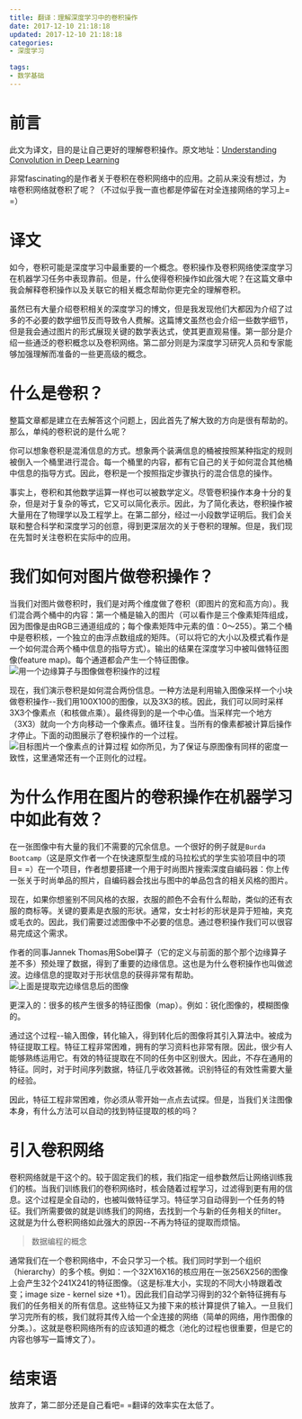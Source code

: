 ```yaml
---
title: 翻译：理解深度学习中的卷积操作
date: 2017-12-10 21:18:18
updated: 2017-12-10 21:18:18
categories:
- 深度学习

tags:
- 数学基础
---
```

# 前言
此文为译文，目的是让自己更好的理解卷积操作。原文地址：[Understanding Convolution in Deep Learning](http://timdettmers.com/2015/03/26/convolution-deep-learning/)

非常fascinating的是作者关于卷积在卷积网络中的应用。之前从来没有想过，为啥卷积网络就卷积了呢？（不过似乎我一直也都是停留在对全连接网络的学习上= =）

<!-- more -->
# 译文
如今，卷积可能是深度学习中最重要的一个概念。卷积操作及卷积网络使深度学习在机器学习任务中表现靠前。但是，什么使得卷积操作如此强大呢？在这篇文章中我会解释卷积操作以及关联它的相关概念帮助你更完全的理解卷积。

虽然已有大量介绍卷积相关的深度学习的博文，但是我发现他们大都因为介绍了过多的不必要的数学细节反而导致令人费解。这篇博文虽然也会介绍一些数学细节，但是我会通过图片的形式展现关键的数学表达式，使其更直观易懂。第一部分是介绍一些通泛的卷积概念以及卷积网络。第二部分则是为深度学习研究人员和专家能够加强理解而准备的一些更高级的概念。

# 什么是卷积？
整篇文章都是建立在去解答这个问题上，因此首先了解大致的方向是很有帮助的。那么，单纯的卷积说的是什么呢？

你可以想象卷积是混淆信息的方式。想象两个装满信息的桶被按照某种指定的规则被倒入一个桶里进行混合。每一个桶里的内容，都有它自己的关于如何混合其他桶中信息的指导方式。因此，卷积是一个按照指定步骤执行的混合信息的操作。

事实上，卷积和其他数学运算一样也可以被数学定义。尽管卷积操作本身十分的复杂，但是对于复杂的等式，它又可以简化表示。因此，为了简化表达，卷积操作被大量用在了物理学以及工程学上。在第二部分，经过一小段数学证明后。我们会关联和整合科学和深度学习的创意，得到更深层次的关于卷积的理解。但是，我们现在先暂时关注卷积在实际中的应用。

# 我们如何对图片做卷积操作？
当我们对图片做卷积时，我们是对两个维度做了卷积（即图片的宽和高方向）。我们混合两个桶中的内容：第一个桶是输入的图片（可以看作是三个像素矩阵组成，因为图像是由RGB三通道组成的；每个像素矩阵中元素的值：0～255）。第二个桶中是卷积核，一个独立的由浮点数组成的矩阵。（可以将它的大小以及模式看作是一个如何混合两个桶中信息的指导方式）。输出的结果在深度学习中被叫做特征图像(feature map)。每个通道都会产生一个特征图像。
![用一个边缘算子与图像做卷积操作的过程](https://i1.wp.com/timdettmers.com/wp-content/uploads/2015/03/convolution.png)

现在，我们演示卷积是如何混合两份信息。一种方法是利用输入图像采样一个小块做卷积操作--我们用100X100的图像，以及3X3的核。因此，我们可以同时采样3X3个像素点（和核做点乘）。最终得到的是一个中心值。当采样完一个地方（3X3）就向一个方向移动一个像素点。循环往复。当所有的像素都被计算后操作才停止。下面的动图展示了卷积操作的一个过程。
![目标图片一个像素点的计算过程](https://i2.wp.com/timdettmers.com/wp-content/uploads/2015/03/aa-convolution-02.gif)
如你所见，为了保证与原图像有同样的密度一致性，这里通常还有一个正则化的过程。

# 为什么作用在图片的卷积操作在机器学习中如此有效？
在一张图像中有大量的我们不需要的冗余信息。一个很好的例子就是`Burda Bootcamp`（这是原文作者一个在快速原型生成的马拉松式的学生实验项目中的项目=  =）在一个项目，作者想要搭建一个用于时尚图片搜索深度自编码器：你上传一张关于时尚单品的照片，自编码器会找出与图中的单品包含的相关风格的图片。

现在，如果你想鉴别不同风格的衣服，衣服的颜色不会有什么帮助，类似的还有衣服的商标等。关键的要素是衣服的形状。通常，女士衬衫的形状是异于短袖，夹克或毛衣的。因此，我们需要过滤图像中不必要的信息。通过卷积操作我们可以很容易完成这个需求。

作者的同事Jannek Thomas用Sobel算子（它的定义与前面的那个那个边缘算子差不多）预处理了数据，得到了重要的边缘信息。这也是为什么卷积操作也叫做滤波。边缘信息的提取对于形状信息的获得非常有帮助。
![上面是提取完边缘信息后的图像](https://i1.wp.com/timdettmers.com/wp-content/uploads/2015/03/autoencoder_fashion_features_and_results.png)

更深入的：很多的核产生很多的特征图像（map）。例如：锐化图像的，模糊图像的。

通过这个过程--输入图像，转化输入，得到转化后的图像将其引入算法中。被成为特征提取工程。特征工程非常困难，拥有的学习资料也非常有限。因此，很少有人能够熟练运用它。有效的特征提取在不同的任务中区别很大。因此，不存在通用的特征。同时，对于时间序列数据，特征几乎收效甚微。识别特征的有效性需要大量的经验。

因此，特征工程非常困难，你必须从零开始一点点去试探。但是，当我们关注图像本身，有什么方法可以自动的找到特征提取的核的吗？

# 引入卷积网络
卷积网络就是干这个的。较于固定我们的核，我们指定一组参数然后让网络训练我们的核。当我们训练我们的卷积网络时，核会随着过程学习，过滤得到更有用的信息。这个过程是全自动的，也被叫做特征学习。特征学习自动得到一个任务的特征。我们所需要做的就是训练我们的网络，去找到一个与新的任务相关的filter。这就是为什么卷积网络如此强大的原因--不再为特征的提取而烦恼。

> 数据编程的概念
> 

通常我们在一个卷积网络中，不会只学习一个核。我们同时学到一个组织（hierarchy）的多个核。例如：一个32X16X16的核应用在一张256X256的图像上会产生32个241X241的特征图像。（这是标准大小，实现的不同大小特跟着改变；image size - kernel size +1）。因此我们自动学习得到的32个新特征拥有与我们的任务相关的所有信息。这些特征又为接下来的核计算提供了输入。一旦我们学习完所有的核，我们就将其传入给一个全连接的网络（简单的网络，用作图像的分类。）。这就是卷积网络所有的应该知道的概念（池化的过程也很重要，但是它的内容也够写一篇博文了）。


# 结束语
放弃了，第二部分还是自己看吧= =翻译的效率实在太低了。